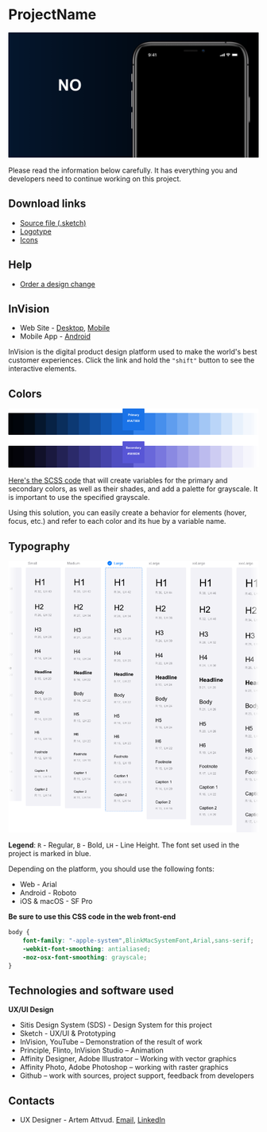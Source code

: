 # ProjectName

![Cover.img](/02%20-%20Export/Project%20overview/GitHub/Cover.png)

Please read the information below carefully. It has everything you and developers need to continue working on this project.

## Download links
- [Source file (.sketch)](/01%20-%20Sources/)
- [Logotype](/02%20-%20Export/Branding/Logotype/)
- [Icons](/02%20-%20Export/Icons)

## Help

- [Order a design change]()

## InVision

- Web Site - [Desktop](), [Mobile]()
- Mobile App - [Android]()

InVision is the digital product design platform used to make the world's best customer experiences. Click the link and hold the `"shift"` button to see the interactive elements.

## Colors
![Colors.img](/02%20-%20Export/Project%20overview/GitHub/Colors.png)

[Here's the SCSS code](/X/Docs/color%20system.scss) that will create variables for the primary and secondary colors, as well as their shades, and add a palette for grayscale. It is important to use the specified grayscale.

Using this solution, you can easily create a behavior for elements (hover, focus, etc.) and refer to each color and its hue by a variable name.

## Typography

![Typography.img](/02%20-%20Export/Project%20overview/GitHub/Typography.png)

**Legend**: `R` - Regular, `B` - Bold, `LH` - Line Height. The font set used in the project is marked in blue.

Depending on the platform, you should use the following fonts:

- Web - Arial
- Android - Roboto
- iOS & macOS - SF Pro

**Be sure to use this CSS code in the web front-end**

```css
body {
    font-family: "-apple-system",BlinkMacSystemFont,Arial,sans-serif;
    -webkit-font-smoothing: antialiased;
    -moz-osx-font-smoothing: grayscale;
}
```

## Technologies and software used

**UX/UI Design**

- Sitis Design System (SDS) - Design System for this project
- Sketch - UX/UI & Prototyping
- InVision, YouTube – Demonstration of the result of work
- Principle, Flinto, InVision Studio – Animation
- Affinity Designer, Adobe Illustrator – Working with vector graphics
- Affinity Photo, Adobe Photoshop – working with raster graphics
- Github – work with sources, project support, feedback from developers

## Contacts

- UX Designer - Artem Attvud. [Email](mailto:w@res.pm), [LinkedIn](https://www.linkedin.com/in/attvud)
